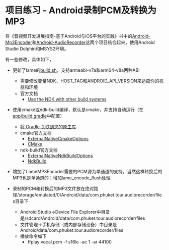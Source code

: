 # 项目练习 - Android录制PCM及转换为MP3

将《音视频开发进展指南-基于Android与iOS平台的实践》书中的[Android-Mp3Encoder](https://github.com/zhanxiaokai/Android-Mp3Encoder)和[Android-AudioRecorder](https://github.com/zhanxiaokai/Android-AudioRecorder)这两个项目结合起来，使用Android Studio Dolphin和MSYS2环境。

有一些修改，具体如下，

- 更新了lame的[build.sh](./app/src/main/jni/3rdparty/lame/build.sh)，支持armeabi-v7a和arm64-v8a两种ABI
  - 需要修改变量NDK、HOST_TAG和ANDROID_API_VERSION来适应你的机器和环境
  - 官方文档
    - [Use the NDK with other build systems](https://developer.android.google.cn/ndk/guides/other_build_systems)

- 使用cmake或ndk-build编译，默认是cmake，并支持自动运行（在[app/build.gradle](./app/build.gradle)中配置）
  - [将 Gradle 关联到您的原生库](https://developer.android.com/studio/projects/gradle-external-native-builds?hl=zh-cn)
  - cmake官方文档
    - [ExternalNativeCmakeOptions](https://developer.android.google.cn/reference/tools/gradle-api/7.1/com/android/build/api/dsl/ExternalNativeCmakeOptions)
    - [CMake](https://developer.android.google.cn/reference/tools/gradle-api/7.1/com/android/build/api/dsl/Cmake)
  - ndk-build官方文档
    - [ExternalNativeNdkBuildOptions](https://developer.android.google.cn/reference/tools/gradle-api/7.1/com/android/build/api/dsl/ExternalNativeNdkBuildOptions)
    - [NdkBuild](https://developer.android.google.cn/reference/tools/gradle-api/7.1/com/android/build/api/dsl/NdkBuild)

- 增加了LameMP3Encoder需要的PCM源为单通道的支持，当然这样转换后的MP3也是单通道的；增加lame_encode_flush处理

- 录制的PCM和转换后的MP3文件放在绝对路径/storage/emulated/0/Android/data/com.phuket.tour.audiorecorder/files目录下
  - Android Studio->Device File Explorer中目录是/sdcard/Android/data/com.phuket.tour.audiorecorder/files
  - 文件管理->手机存储（或内部存储设备）中目录是Android/data/com.phuket.tour.audiorecorder/files
  - 播放命令如下
    - ffplay vocal.pcm -f s16le -ac 1 -ar 44100
